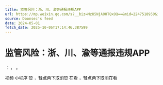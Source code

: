 ```yaml
---
title: 监管风险：浙、川、渝等通报违规APP
url: https://mp.weixin.qq.com/s?__biz=MzU5NjA0OTQxOQ==&mid=2247518950&idx=2&sn=dd7bf40b66a38762370626d556c73f77
source: Doonsec's feed
date: 2024-05-01
fetch_date: 2025-10-06T17:14:46.387599
---
```


# 监管风险：浙、川、渝等通报违规APP

：
，
。

视频
小程序
赞
，轻点两下取消赞
在看
，轻点两下取消在看